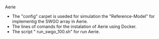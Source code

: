 Aerie
- The "config" carpet is useded for simulation the "Reference-Model" for implementig the SWGO array in Aerie.
- The lines of comands for the instalation of Aerie using Docker.
- The script " run_swgo_100.sh" for run Aerie.
